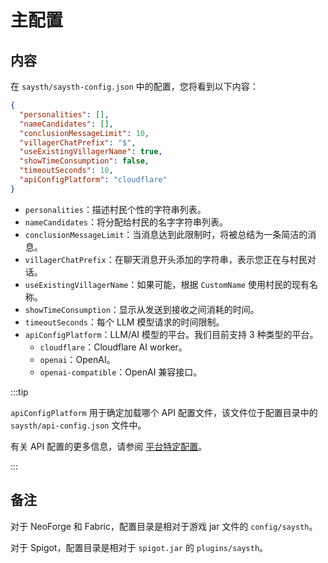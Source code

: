 # 主配置



## 内容

在 `saysth/saysth-config.json` 中的配置，您将看到以下内容：

```json
{
  "personalities": [],
  "nameCandidates": [],
  "conclusionMessageLimit": 10,
  "villagerChatPrefix": "$",
  "useExistingVillagerName": true,
  "showTimeConsumption": false,
  "timeoutSeconds": 10,
  "apiConfigPlatform": "cloudflare"
}
```

- `personalities`：描述村民个性的字符串列表。
- `nameCandidates`：将分配给村民的名字字符串列表。
- `conclusionMessageLimit`：当消息达到此限制时，将被总结为一条简洁的消息。
- `villagerChatPrefix`：在聊天消息开头添加的字符串，表示您正在与村民对话。
- `useExistingVillagerName`：如果可能，根据 `CustomName` 使用村民的现有名称。
- `showTimeConsumption`：显示从发送到接收之间消耗的时间。
- `timeoutSeconds`：每个 LLM 模型请求的时间限制。
- `apiConfigPlatform`：LLM/AI 模型的平台。我们目前支持 3 种类型的平台。
  - `cloudflare`：Cloudflare AI worker。
  - `openai`：OpenAI。
  - `openai-compatible`：OpenAI 兼容接口。

:::tip

`apiConfigPlatform` 用于确定加载哪个 API 配置文件，该文件位于配置目录中的 `saysth/api-config.json` 文件中。

有关 API 配置的更多信息，请参阅 [平台特定配置](./platform.md)。

:::

## 备注

对于 NeoForge 和 Fabric，配置目录是相对于游戏 jar 文件的 `config/saysth`。

对于 Spigot，配置目录是相对于 `spigot.jar` 的 `plugins/saysth`。
